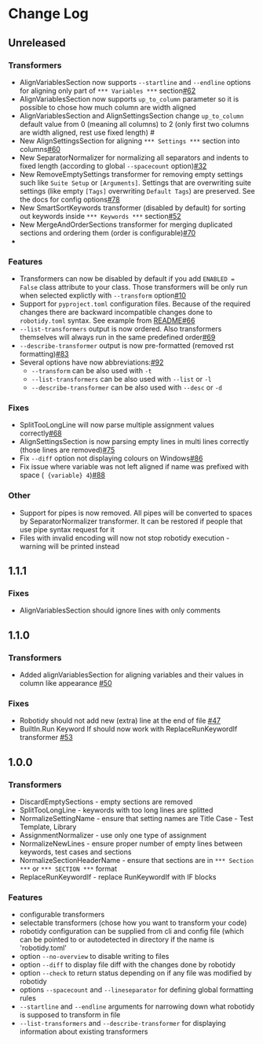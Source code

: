 # Change Log

## Unreleased

### Transformers

- AlignVariablesSection now supports ``--startline`` and ``--endline`` options for aligning only part of ``*** Variables ***`` section[#62](https://github.com/MarketSquare/robotframework-tidy/issues/62)
- AlignVariablesSection now supports ``up_to_column`` parameter so it is possible to chose how much column are width aligned
- AlignVariablesSection and AlignSettingsSection change ``up_to_column`` default value from 0 (meaning all columns) to 2 (only first two columns are width aligned, rest use fixed length) #
- New AlignSettingsSection for aligning ``*** Settings ***`` section into columns[#60](https://github.com/MarketSquare/robotframework-tidy/issues/60)
- New SeparatorNormalizer for normalizing all separators and indents to fixed length (according to global ``--spacecount`` option)[#32](https://github.com/MarketSquare/robotframework-tidy/issues/32)
- New RemoveEmptySettings transformer for removing empty settings such like `Suite Setup` or `[Arguments]`. Settings that are overwriting suite settings (like empty `[Tags]` overwriting `Default Tags`) are preserved. See the docs for config options[#78](https://github.com/MarketSquare/robotframework-tidy/issues/78)
- New SmartSortKeywords transformer (disabled by default) for sorting out keywords inside ``*** Keywords ***`` section[#52](https://github.com/MarketSquare/robotframework-tidy/issues/52)
- New MergeAndOrderSections transformer for merging duplicated sections and ordering them (order is configurable)[#70](https://github.com/MarketSquare/robotframework-tidy/issues/70)
- 

### Features
- Transformers can now be disabled by default if you add ``ENABLED = False`` class attribute to your class. Those transformers will be only run when selected explictly with ``--transform`` option[#10](https://github.com/MarketSquare/robotframework-tidy/issues/10)
- Support for ``pyproject.toml`` configuration files. Because of the required changes there are backward incompatible changes done to ``robotidy.toml`` syntax. See example from [README](https://github.com/MarketSquare/robotframework-tidy/blob/main/README.rst#configuration-file)[#66](https://github.com/MarketSquare/robotframework-tidy/issues/66)
- ``--list-transformers`` output is now ordered. Also transformers themselves will always run in the same predefined order[#69](https://github.com/MarketSquare/robotframework-tidy/issues/69)
- ``--describe-transformer`` output is now pre-formatted (removed rst formatting)[#83](https://github.com/MarketSquare/robotframework-tidy/issues/83)
- Several options have now abbreviations:[#92](https://github.com/MarketSquare/robotframework-tidy/issues/92)
  - ``--transform`` can be also used with ``-t``
  - ``--list-transformers`` can be also used with ``--list`` or ``-l``
  - ``--describe-transformer`` can be also used with ``--desc`` or ``-d`` 

### Fixes
- SplitTooLongLine will now parse multiple assignment values correctly[#68](https://github.com/MarketSquare/robotframework-tidy/issues/68)
- AlignSettingsSection is now parsing empty lines in multi lines correctly (those lines are removed)[#75](https://github.com/MarketSquare/robotframework-tidy/issues/75)
- Fix ``--diff`` option not displaying colours on Windows[#86](https://github.com/MarketSquare/robotframework-tidy/issues/86)
- Fix issue where variable was not left aligned if name was prefixed with space (`` {variable} 4``)[#88](https://github.com/MarketSquare/robotframework-tidy/issues/88)

### Other
- Support for pipes is now removed. All pipes will be converted to spaces by SeparatorNormalizer transformer. It can be restored if people that use pipe syntax request for it
- Files with invalid encoding will now not stop robotidy execution - warning will be printed instead

## 1.1.1

### Fixes

- AlignVariablesSection should ignore lines with only comments

## 1.1.0

### Transformers

- Added alignVariablesSection for aligning variables and their values in column like appearance [#50](https://github.com/MarketSquare/robotframework-tidy/issues/50)

### Fixes

- Robotidy should not add new (extra) line at the end of file [#47](https://github.com/MarketSquare/robotframework-tidy/issues/47)
- BuiltIn.Run Keyword If should now work with ReplaceRunKeywordIf transformer [#53](https://github.com/MarketSquare/robotframework-tidy/issues/53)

## 1.0.0

### Transformers

- DiscardEmptySections - empty sections are removed
- SplitTooLongLine - keywords with too long lines are splitted
- NormalizeSettingName - ensure that setting names are Title Case - Test Template, Library
- AssignmentNormalizer - use only one type of assignment
- NormalizeNewLines - ensure proper number of empty lines between keywords, test cases and sections
- NormalizeSectionHeaderName - ensure that sections are in ``*** Section ***`` or ``*** SECTION ***`` format
- ReplaceRunKeywordIf - replace RunKeywordIf with IF blocks

### Features

- configurable transformers
- selectable transformers (chose how you want to transform your code)
- robotidy configuration can be supplied from cli and config file (which can be pointed to or autodetected in directory if the name is 'robotidy.toml'
- option ``--no-overview`` to disable writing to files
- option ``--diff`` to display file diff with the changes done by robotidy
- option ``--check`` to return status depending on if any file was modified by robotidy
- options ``--spacecount`` and ``--lineseparator`` for defining global formatting rules
- ``--startline`` and ``--endline`` arguments for narrowing down what robotidy is supposed to transform in file
- ```--list-transformers``` and ``--describe-transformer`` for displaying information about existing transformers